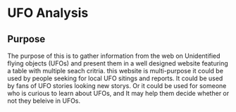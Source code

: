 # UFO Analysis

## Purpose 
The purpose of this is to gather information from the web on Unidentified flying objects
(UFOs) and present them in a well designed website featuring a table with multiple seach critria. this website is multi-purpose it could be used by people seeking for local UFO sitings and reports. It could be used by fans of UFO stories looking new storys. Or it could be used for someone who is curious to learn about UFOs, and It may help them decide whether or not they beleive in UFOs.